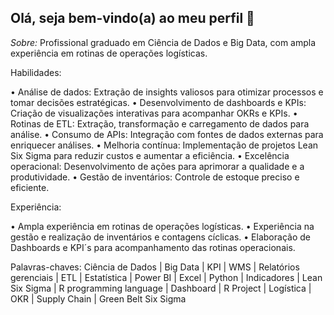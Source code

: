 ## Olá, seja bem-vindo(a) ao meu perfil 👋

*Sobre:*
Profissional graduado em Ciência de Dados e Big Data, com ampla experiência em rotinas de operações logísticas.

Habilidades:

 • Análise de dados: Extração de insights valiosos para otimizar processos e tomar decisões estratégicas.
 • Desenvolvimento de dashboards e KPIs: Criação de visualizações interativas para acompanhar OKRs e KPIs.
 • Rotinas de ETL: Extração, transformação e carregamento de dados para análise.
 • Consumo de APIs: Integração com fontes de dados externas para enriquecer análises.
 • Melhoria contínua: Implementação de projetos Lean Six Sigma para reduzir custos e aumentar a eficiência.
 • Excelência operacional: Desenvolvimento de ações para aprimorar a qualidade e a produtividade.
 • Gestão de inventários: Controle de estoque preciso e eficiente.

Experiência:

 • Ampla experiência em rotinas de operações logísticas.
 • Experiência na gestão e realização de inventários e contagens cíclicas.
 • Elaboração de Dashboards e KPI´s para acompanhamento das rotinas operacionais.

Palavras-chaves: Ciência de Dados | Big Data | KPI | WMS | Relatórios gerenciais | ETL | Estatística | Power BI | Excel | Python | Indicadores | Lean Six Sigma | R programming language | Dashboard | R Project | Logística | OKR | Supply Chain | Green Belt Six Sigma
